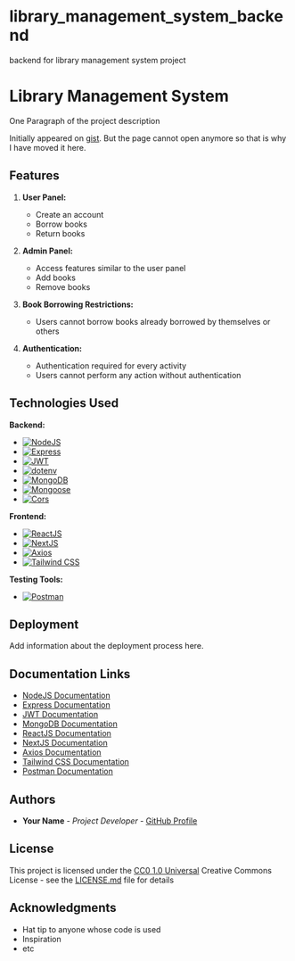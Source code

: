 # library_management_system_backend
backend for library management system project
# Library Management System

One Paragraph of the project description

Initially appeared on [gist](https://gist.github.com/PurpleBooth/109311bb0361f32d87a2). But the page cannot open anymore so that is why I have moved it here.

## Features

1. **User Panel:**
   - Create an account
   - Borrow books
   - Return books

2. **Admin Panel:**
   - Access features similar to the user panel
   - Add books
   - Remove books

3. **Book Borrowing Restrictions:**
   - Users cannot borrow books already borrowed by themselves or others

4. **Authentication:**
   - Authentication required for every activity
   - Users cannot perform any action without authentication

## Technologies Used

**Backend:**
  - [![NodeJS](https://img.shields.io/badge/NodeJS-14.x-brightgreen?style=flat-square&logo=node.js)](https://nodejs.org/)
  - [![Express](https://img.shields.io/badge/Express-4.x-blue?style=flat-square&logo=express)](https://expressjs.com/)
  - [![JWT](https://img.shields.io/badge/JWT-latest-orange?style=flat-square&logo=json-web-tokens)](https://jwt.io/)
  - [![dotenv](https://img.shields.io/badge/dotenv-latest-yellow?style=flat-square&logo=npm)](https://www.npmjs.com/package/dotenv)
  - [![MongoDB](https://img.shields.io/badge/MongoDB-latest-green?style=flat-square&logo=mongodb)](https://www.mongodb.com/)
  - [![Mongoose](https://img.shields.io/badge/Mongoose-latest-success?style=flat-square&logo=mongoose)](https://mongoosejs.com/)
  - [![Cors](https://img.shields.io/badge/Cors-latest-blueviolet?style=flat-square&logo=mozilla-firefox-browser)](https://developer.mozilla.org/en-US/docs/Web/HTTP/CORS)

**Frontend:**
  - [![ReactJS](https://img.shields.io/badge/ReactJS-latest-blue?style=flat-square&logo=react)](https://reactjs.org/)
  - [![NextJS](https://img.shields.io/badge/NextJS-latest-success?style=flat-square&logo=next.js)](https://nextjs.org/)
  - [![Axios](https://img.shields.io/badge/Axios-latest-informational?style=flat-square&logo=axios)](https://axios-http.com/)
  - [![Tailwind CSS](https://img.shields.io/badge/Tailwind%20CSS-latest-blueviolet?style=flat-square&logo=tailwind-css)](https://tailwindcss.com/)

**Testing Tools:**
  - [![Postman](https://img.shields.io/badge/Postman-latest-orange?style=flat-square&logo=postman)](https://www.postman.com/)

## Deployment

Add information about the deployment process here.

## Documentation Links

- [NodeJS Documentation](https://nodejs.org/documentation/)
- [Express Documentation](https://expressjs.com/en/4x/api.html)
- [JWT Documentation](https://jwt.io/introduction/)
- [MongoDB Documentation](https://docs.mongodb.com/)
- [ReactJS Documentation](https://reactjs.org/docs/getting-started.html)
- [NextJS Documentation](https://nextjs.org/docs/getting-started)
- [Axios Documentation](https://axios-http.com/docs/intro)
- [Tailwind CSS Documentation](https://tailwindcss.com/docs)
- [Postman Documentation](https://learning.postman.com/docs/)

## Authors

- **Your Name** - *Project Developer* - [GitHub Profile](#)

## License

This project is licensed under the [CC0 1.0 Universal](LICENSE.md) Creative Commons License - see the [LICENSE.md](LICENSE.md) file for details

## Acknowledgments

- Hat tip to anyone whose code is used
- Inspiration
- etc
